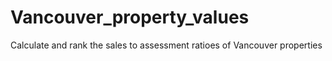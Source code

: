# Vancouver_property_values
Calculate and rank the sales to assessment ratioes of Vancouver properties
